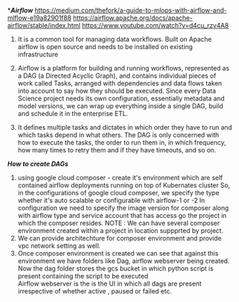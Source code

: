 ****Airflow***
https://medium.com/thefork/a-guide-to-mlops-with-airflow-and-mlflow-e19a82901f88
https://airflow.apache.org/docs/apache-airflow/stable/index.html
https://www.youtube.com/watch?v=d4cu_rzv4A8

1) It is a common tool for managing data workflows. Built on Apache airflow is open source and needs to be installed on existing
infrastructure

3) Airflow is a platform for building and running workflows, represented as a DAG (a Directed Acyclic Graph), and contains individual pieces of work called Tasks, arranged with dependencies and data flows 
taken into account to say how they should be executed.
Since every Data Science project needs its own configuration, essentially metadata and model versions, we can wrap up 
everything inside a single DAG, build and schedule it in the enterprise ETL.

4) It defines multiple tasks and dictates in which order they have to run and which tasks depend in what others. 
The DAG is only concerned with how to execute the tasks, the order to run them in, in which frequency,
how many times to retry them and if they have timeouts, and so on.

***How to create DAGs***
1) using google cloud composer  - create it's environment which are self contained airflow deployments running on top of Kubernates cluster
So, in the configurations of google cloud composer, we specify the type whether it's auto scalable or configurable with airflow-1 or -2
In configuration we need to specify the image version for composer along with airflow type and service account that has access go the project
in which the composer resides.
NOTE : We can have several composer environment created within a project in location suppprted by project.
2) We can provide architechture for composer environment and provide vpc network setting as well.
3) Once composer environment is created we can see that against this environment we have folders like Dag, airflow webserver
being created. Now the dag folder stores the gcs bucket in which python script is present containing the script to be executed  
Airflow webserver is the is the UI in which all dags are present irrespective of whether active , paused or failed etc.

